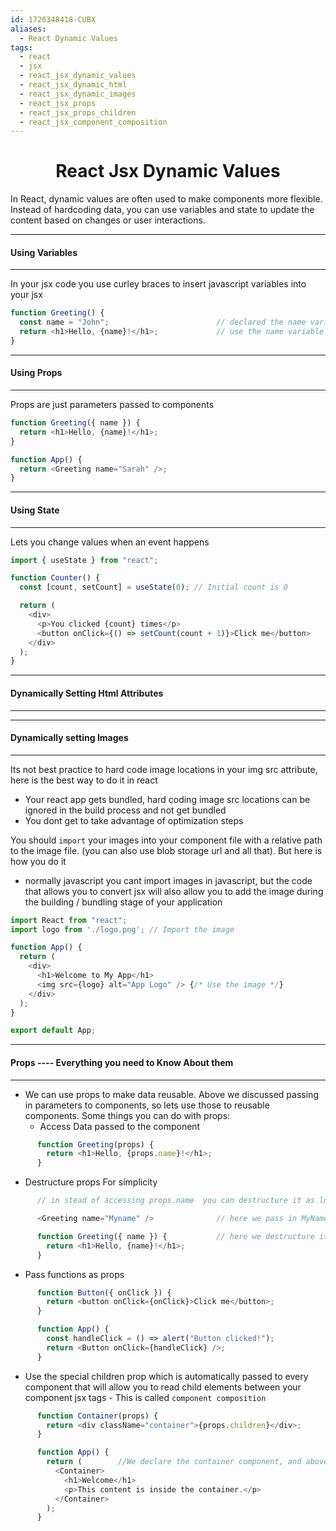 ```yaml
---
id: 1726348418-CUBX
aliases:
  - React Dynamic Values
tags:
  - react
  - jsx
  - react_jsx_dynamic_values
  - react_jsx_dynamic_html
  - react_jsx_dynamic_images
  - react_jsx_props
  - react_jsx_props_children
  - react_jsx_component_composition
---
```


<center>
<h1>React Jsx Dynamic Values</h1>
</center>


In React, dynamic values are often used to make components more flexible. Instead of hardcoding data, you can use
variables and state to update the content based on changes or user interactions.


---
#### Using Variables
---

In your jsx code you use curley braces to insert javascript variables into your jsx 
```javascript
function Greeting() {
  const name = "John";                        // declared the name variables
  return <h1>Hello, {name}!</h1>;             // use the name variable in my jsx
}
```

---
#### Using Props
---

Props are just parameters passed to components

```javascript
function Greeting({ name }) {
  return <h1>Hello, {name}!</h1>;
}

function App() {
  return <Greeting name="Sarah" />;
}
```


---
#### Using State
---

Lets you change values when an event happens

```javascript
import { useState } from "react";

function Counter() {
  const [count, setCount] = useState(0); // Initial count is 0

  return (
    <div>
      <p>You clicked {count} times</p>
      <button onClick={() => setCount(count + 1)}>Click me</button>
    </div>
  );
}
```


---
#### Dynamically Setting Html Attributes
---




---
#### Dynamically setting Images
---

Its not best practice to hard code image locations in your img src attribute, here is the best way to do it in 
react

- Your react app gets bundled, hard coding image src locations can be ignored in the build process and not get bundled
- You dont get to take advantage of optimization steps

You should `import` your images into your component file with a relative path to the image file. (you can also use blob
storage url and all that). But here is how you do it
- normally javascript you cant import images in javascript, but the code that allows you to convert jsx will also allow
  you to add the image during the building / bundling stage of your application
```javascript
import React from "react";
import logo from './logo.png'; // Import the image

function App() {
  return (
    <div>
      <h1>Welcome to My App</h1>
      <img src={logo} alt="App Logo" /> {/* Use the image */}
    </div>
  );
}

export default App;

```


---
#### Props   ---- Everything you need to Know About them
---

- We can use props to make data reusable. Above we discussed passing in parameters to components, so lets use those to
  reusable components. Some things you can do with props:
  - Access Data passed to the component
```javascript
      function Greeting(props) {
        return <h1>Hello, {props.name}!</h1>;
      }
```
  - Destructure props For simplicity
```javascript
      // in stead of accessing props.name  you can destructure it as long as it matches the attribute of the prop

      <Greeting name="Myname" />              // here we pass in MyName

      function Greeting({ name }) {           // here we destructure it and access my name
        return <h1>Hello, {name}!</h1>;
      }
```

  - Pass functions as props
```javascript
      function Button({ onClick }) {
        return <button onClick={onClick}>Click me</button>;
      }

      function App() {
        const handleClick = () => alert("Button clicked!");
        return <Button onClick={handleClick} />;
      }
```
  - Use the special children prop which is automatically passed to every component that will allow you to read child
    elements between your component jsx tags
        - This is called `component composition`

```javascript
      function Container(props) {
        return <div className="container">{props.children}</div>;
      }

      function App() {
        return (        //We declare the container component, and above, access the child elements
          <Container>
            <h1>Welcome</h1>
            <p>This content is inside the container.</p>
          </Container>
        );
      }
```
